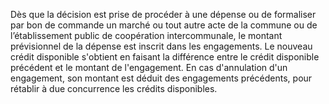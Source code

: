 Dès que la décision est prise de procéder à une dépense ou de formaliser par bon de commande un marché ou tout autre acte de la commune ou de l’établissement public de coopération intercommunale, le montant prévisionnel de la dépense est inscrit dans les engagements.
Le nouveau crédit disponible s'obtient en faisant la différence entre le crédit disponible précédent et le montant de l'engagement.
En cas d'annulation d'un engagement, son montant est déduit des engagements précédents, pour rétablir à due concurrence les crédits disponibles.